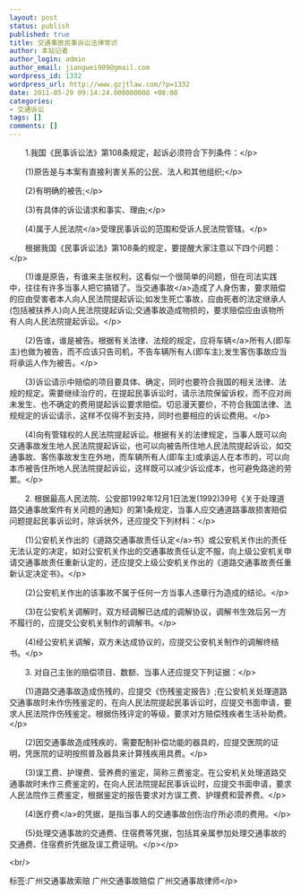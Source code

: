 ```yaml
---
layout: post
status: publish
published: true
title: 交通事故民事诉讼法律常识
author: 本站记者
author_login: admin
author_email: jiangwei909@gmail.com
wordpress_id: 1332
wordpress_url: http://www.gzjtlaw.com/?p=1332
date: 2011-05-29 09:14:24.000000000 +08:00
categories:
- 交通诉讼
tags: []
comments: []
---
```

<p><p>　　1.我国《民事诉讼法》第108条规定，起诉必须符合下列条件：<&#47;p><p>　　(1)原告是与本案有直接利害关系的公民、法人和其他组织;<&#47;p><p>　　(2)有明确的被告;<&#47;p><p>　　(3)有具体的诉讼请求和事实、理由;<&#47;p><p>　　(4)属于<a>人民法院<&#47;a>受理民事诉讼的范围和受诉人民法院管辖。<&#47;p><p>　　根据我国《民事诉讼法》第108条的规定，要提醒大家注意以下四个问题：<&#47;p><p>　　(1)谁是原告，有谁来主张权利，这看似一个很简单的问题，但在司法实践中，往往有许多当事人把它搞错了。当<a>交通事故<&#47;a>造成了人身伤害，要求赔偿的应由受害者本人向人民法院提起诉讼;如发生死亡事故，应由死者的法定继承人(包括被扶养人)向人民法院提起诉讼;交通事故造成物损的，要求赔偿应由该物所有人向人民法院提起诉讼。<&#47;p><p>　　(2)告谁，谁是被告。根据有关法律、法规的规定，应将<a>车辆<&#47;a>所有人(即车主)也做为被告，而不应该只告司机，不告车辆所有人(即车主);发生客伤事故应当将承运人作为被告。<&#47;p><p>　　(3)诉讼请示中赔偿的项目要具体、确定，同时也要符合我国的相关法律、法规的规定。需要继续治疗的，在提起民事诉讼时，请示法院保留诉权，而不应对尚未发生、也不确定的费用提起诉讼要求赔偿。切忌漫天要价，不符合我国法律、法规规定的诉讼请示，这样不仅得不到支持，同时也要相应的诉讼费用。<&#47;p><p>　　(4)向有管辖权的人民法院提起诉讼。根据有关的法律规定，当事人既可以向交通事故发生地人民法院提起诉讼，也可以向被告所住地人民法院提起诉讼，如交通事故、客伤事故发生在外地，而车辆所有人(即车主)或承运人在本市的，可以向本市被告住所地人民法院提起诉讼，这样既可以减少诉讼成本，也可避免路途的劳累。<&#47;p><p>　　2. 根据最高人民法院、公安部1992年12月1日法发(1992)39号《关于处理道路交通事故案件有关问题的通知》的第1条规定，当事人应交通道路事故损害赔偿问题提起民事诉讼时，除诉状外，还应提交下列材料：<&#47;p><p>　　(1)公安机关作出的《<a>道路交通事故责任认定<&#47;a>书》或公安机关作出的责任无法认定的决定，如对公安机关作出的交通事故责任认定不服，向上级公安机关申请交通事故责任重新认定的，还应提交上级公安机关作出的《道路交通事故责任重新认定决定书》。<&#47;p><p>　　(2)公安机关作出的该事故不属于任何一方当事人违章行为造成的结论。<&#47;p><p>　　(3)在公安机关调解时，双方经调解已达成的调解协议，调解书生效后另一方不履行的，应提交公安机关制作的调解书。<&#47;p><p>　　(4)经公安机关调解，双方未达成协议的，应提交公安机关制作的调解终结书。<&#47;p><p>　　3. 对自己主张的赔偿项目、数额、当事人还应提交下列证据：<&#47;p><p>　　(1)道路交通事故造成伤残的，应提交《伤残鉴定报告》;在公安机关处理道路交通事故时未作伤残鉴定的，在向人民法院提起民事诉讼时，应提交书面申请，要求人民法院作伤残鉴定。根据伤残评定的等级，要求对方赔偿残疾者生活补助费。<&#47;p><p>　　(2)因交通事故造成残疾的，需要配制补偿功能的器具的，应提交医院的证明，凭医院的证明按照普及器具来计算残疾用具费。<&#47;p><p>　　(3)误工费、护理费、营养费的鉴定，简称三费鉴定。在公安机关处理道路交通事故时未作三费鉴定的，在向人民法院提起民事诉讼时，应提交书面申请，要求人民法院作三费鉴定，根据鉴定的报告要求对方误工费、护理费和营养费。<&#47;p><p>　　(4)<a>医疗费<&#47;a>的凭据，是指当事人的交通事故创伤治疗所必须的费用。<&#47;p><p>　　(5)处理交通事故的交通费、住宿费等凭据，包括其亲属参加处理交通事故的交通费、住宿费折凭据及误工费证明。<&#47;p><&#47;p><br&#47;><p>标签:广州交通事故索赔 广州交通事故赔偿 广州交通事故律师<&#47;p>
